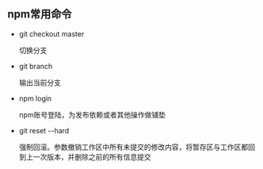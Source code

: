 ## npm常用命令



- git checkout master

  切换分支

- git branch

  输出当前分支

- npm login

  npm账号登陆，为发布依赖或者其他操作做铺垫

- git reset --hard

  强制回滚。参数撤销工作区中所有未提交的修改内容，将暂存区与工作区都回到上一次版本，并删除之前的所有信息提交